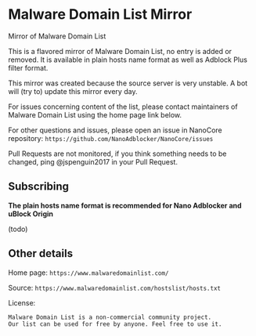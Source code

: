 # Malware Domain List Mirror

Mirror of Malware Domain List

This is a flavored mirror of Malware Domain List, no entry is added or removed.
It is available in plain hosts name format as well as Adblock Plus filter
format.

This mirror was created because the source server is very unstable. A bot will
(try to) update this mirror every day.

For issues concerning content of the list, please contact maintainers of 
Malware Domain List using the home page link below.

For other questions and issues, please open an issue in NanoCore repository:
`https://github.com/NanoAdblocker/NanoCore/issues`

Pull Requests are not monitored, if you think something needs to be changed,
ping @jspenguin2017 in your Pull Request.

## Subscribing

**The plain hosts name format is recommended for Nano Adblocker and uBlock
Origin**

(todo)

## Other details

Home page: `https://www.malwaredomainlist.com/`

Source: `https://www.malwaredomainlist.com/hostslist/hosts.txt`

License: 
```
Malware Domain List is a non-commercial community project.
Our list can be used for free by anyone. Feel free to use it.
```
